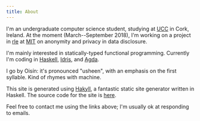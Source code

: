 ```yaml
---
title: About
---
```

I'm an undergraduate computer science student, studying at
[UCC](https://www.ucc.ie) in Cork, Ireland. At the moment (March--September
2018), I'm working on a project in [rle](http://www.rle.mit.edu) at
[MIT](http://web.mit.edu) on anonymity and privacy in data disclosure.

I'm mainly interested in statically-typed functional programming. Currently I'm
coding in [Haskell](http://haskell.org), [Idris](http://idris-lang.org), and
[Agda](http://agda.readthedocs.io).

I go by Oisín: it's pronounced "usheen", with an emphasis on the first syllable.
Kind of rhymes with machine.

This site is generated using [Hakyll](https://jaspervdj.be/hakyll/), a fantastic
static site generator written in Haskell. The source code for the site is
[here](https://github.com/oisdk/site).

Feel free to contact me using the links above; I'm usually ok at responding to
emails.
